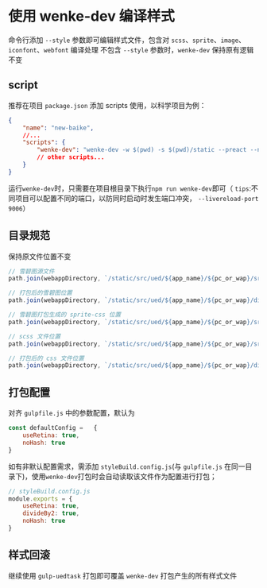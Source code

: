 # 使用 wenke-dev 编译样式

命令行添加 `--style` 参数即可编辑样式文件，包含对 `scss`、`sprite`、`image`、`iconfont`、`webfont` 编译处理
不包含 `--style` 参数时，`wenke-dev` 保持原有逻辑不变

## script

推荐在项目 `package.json` 添加 scripts 使用，以科学项目为例：

```json
{
    "name": "new-baike",
    //...
    "scripts": {
        "wenke-dev": "wenke-dev -w $(pwd) -s $(pwd)/static --preact --np --style",
        // other scripts...
    }
} 
```

运行`wenke-dev`时，只需要在项目根目录下执行`npm run wenke-dev`即可（ `tips`:不同项目可以配置不同的端口，以防同时启动时发生端口冲突， `--livereload-port 9006`）


## 目录规范
保持原文件位置不变

```js
// 雪碧图源文件
path.join(webappDirectory, `/static/src/ued/${app_name}/${pc_or_wap}/src/asset/sprite`) // 支持一层子目录 将分别打包

// 打包后的雪碧图位置
path.join(webappDirectory, `/static/src/ued/${app_name}/${pc_or_wap}/dist/images/sprite`)

// 雪碧图打包生成的 sprite-css 位置
path.join(webappDirectory, `/static/src/ued/${app_name}/${pc_or_wap}/src/css/sprite`)

// scss 文件位置
path.join(webappDirectory, `/static/src/ued/${app_name}/${pc_or_wap}/src/css`)

// 打包后的 css 文件位置
path.join(webappDirectory, `/static/src/ued/${app_name}/${pc_or_wap}/dist/css`)
```

## 打包配置

对齐 `gulpfile.js` 中的参数配置，默认为

```js
const defaultConfig =   {
	useRetina: true,
	noHash: true
}
```

如有非默认配置需求，需添加 `styleBuild.config.js`(与 `gulpfile.js` 在同一目录下)，使用`wenke-dev`打包时会自动读取该文件作为配置进行打包；

```js
// styleBuild.config.js
module.exports = {
    useRetina: true,
	divideBy2: true,
	noHash: true
}
```

## 样式回滚

继续使用 `gulp-uedtask` 打包即可覆盖 `wenke-dev` 打包产生的所有样式文件